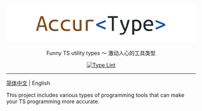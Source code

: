 <div align="center">

![Accurate Type](./docs/logo/banner.svg)

Funny TS utility types 〜 激动人心的工具类型

[![Type Lint](https://github.com/accurtype/accurtype/actions/workflows/lint.yaml/badge.svg)](https://github.com/accurtype/accurtype/actions/workflows/lint.yaml)

</div>

-----

[简体中文](./README.md) | English

This project includes various types of programming tools that can make your TS programming more accurate.
